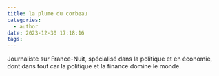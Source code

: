 ```yaml
---
title: la plume du corbeau
categories:
  - author
date: 2023-12-30 17:18:16
tags:
---
```

Journaliste sur France-Nuit, spécialisé dans la politique et en économie, dont dans tout car la politique et la finance domine le monde.
